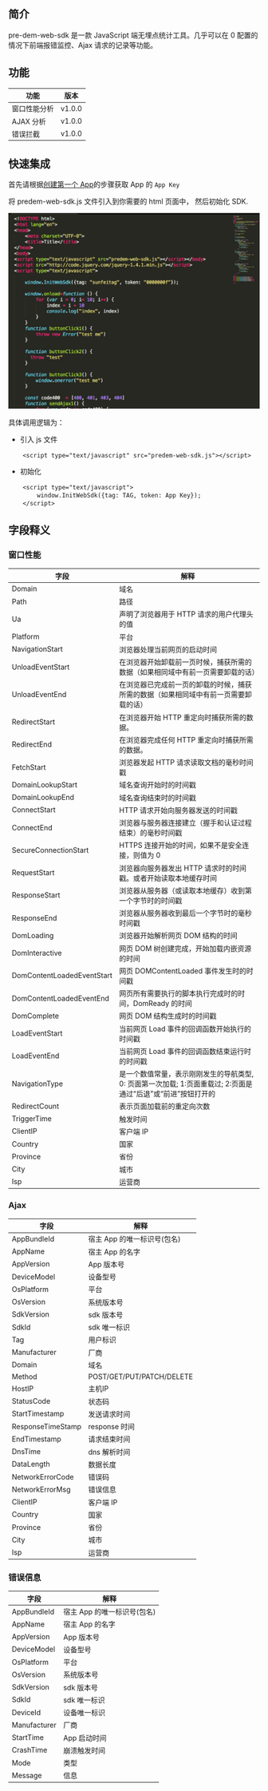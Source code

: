 ## 简介

pre-dem-web-sdk 是一款 JavaScript 端无埋点统计工具。几乎可以在 0 配置的情况下前端报错监控、Ajax 请求的记录等功能。


## 功能

| 功能 | 版本 |
| - | - |
| 窗口性能分析 | v1.0.0 |
| AJAX 分析 | v1.0.0 |
| 错误拦截 | v1.0.0 |

## 快速集成
首先请根据[创建第一个 App](quickstart/init)的步骤获取 App 的 `App Key`

将 predem-web-sdk.js 文件引入到你需要的 html 页面中， 然后初始化 SDK.

![](_media/websdk-init.png)

具体调用逻辑为：

- 引入 js 文件
``` objc
    <script type="text/javascript" src="predem-web-sdk.js"></script>
```

- 初始化
``` objc
    <script type="text/javascript">
        window.InitWebSdk({tag: TAG, token: App Key});
    </script>
```
## 字段释义

### 窗口性能

| 字段 | 解释 |
| - | - |
| Domain | 域名 |
| Path | 路径 |
| Ua | 声明了浏览器用于 HTTP 请求的用户代理头的值 |
| Platform | 平台 |
| NavigationStart | 浏览器处理当前网页的启动时间 |
| UnloadEventStart | 在浏览器开始卸载前一页时候，捕获所需的数据（如果相同域中有前一页需要卸载的话） |
| UnloadEventEnd | 在浏览器已完成前一页的卸载的时候，捕获所需的数据（如果相同域中有前一页需要卸载的话） |
| RedirectStart | 在浏览器开始 HTTP 重定向时捕获所需的数据。 |
| RedirectEnd | 在浏览器完成任何 HTTP 重定向时捕获所需的数据。 |
| FetchStart | 浏览器发起 HTTP 请求读取文档的毫秒时间戳 |
| DomainLookupStart | 域名查询开始时的时间戳 |
| DomainLookupEnd | 域名查询结束时的时间戳 |
| ConnectStart | HTTP 请求开始向服务器发送的时间戳 |
| ConnectEnd | 浏览器与服务器连接建立（握手和认证过程结束）的毫秒时间戳 |
| SecureConnectionStart | HTTPS 连接开始的时间，如果不是安全连接，则值为 0 |
| RequestStart | 浏览器向服务器发出 HTTP 请求时的时间戳。或者开始读取本地缓存时间 |
| ResponseStart | 浏览器从服务器（或读取本地缓存）收到第一个字节时的时间戳 |
| ResponseEnd | 浏览器从服务器收到最后一个字节时的毫秒时间戳 |
| DomLoading | 浏览器开始解析网页 DOM 结构的时间 |
| DomInteractive | 网页 DOM 树创建完成，开始加载内嵌资源的时间 |
| DomContentLoadedEventStart | 网页 DOMContentLoaded 事件发生时的时间戳 |
| DomContentLoadedEventEnd | 网页所有需要执行的脚本执行完成时的时间，DomReady 的时间 |
| DomComplete | 网页 DOM 结构生成时的时间戳 |
| LoadEventStart | 当前网页 Load 事件的回调函数开始执行的时间戳 |
| LoadEventEnd | 当前网页 Load 事件的回调函数结束运行时的时间戳 |
| NavigationType | 是一个数值常量，表示刚刚发生的导航类型, 0: 页面第一次加载; 1:页面重载过; 2:页面是通过“后退”或“前进”按钮打开的|
| RedirectCount | 表示页面加载前的重定向次数 |
| TriggerTime | 触发时间 |
| ClientIP | 客户端 IP |
| Country | 国家 |
| Province | 省份 |
| City | 城市 |
| Isp | 运营商 |

### Ajax

| 字段 | 解释 |
| - | - |
| AppBundleId | 宿主 App 的唯一标识号(包名) |
| AppName | 宿主 App 的名字 |
| AppVersion | App 版本号 |
| DeviceModel | 设备型号 |
| OsPlatform | 平台 |
| OsVersion | 系统版本号 |
| SdkVersion | sdk 版本号 |
| SdkId | sdk 唯一标识 |
| Tag | 用户标识 |
| Manufacturer | 厂商 |
| Domain | 域名 |
| Method | POST/GET/PUT/PATCH/DELETE |
| HostIP | 主机IP |
| StatusCode | 状态码 |
| StartTimestamp | 发送请求时间 |
| ResponseTimeStamp | response 时间 |
| EndTimestamp | 请求结束时间 |
| DnsTime | dns 解析时间 |
| DataLength | 数据长度 |
| NetworkErrorCode | 错误码 |
| NetworkErrorMsg | 错误信息 |
| ClientIP | 客户端 IP |
| Country | 国家 |
| Province | 省份 |
| City | 城市 |
| Isp | 运营商 |


### 错误信息

| 字段 | 解释 |
| - | - |
| AppBundleId | 宿主 App 的唯一标识号(包名) |
| AppName | 宿主 App 的名字 |
| AppVersion | App 版本号 |
| DeviceModel | 设备型号 |
| OsPlatform | 平台 |
| OsVersion | 系统版本号 |
| SdkVersion | sdk 版本号 |
| SdkId | sdk 唯一标识 |
| DeviceId | 设备唯一标识 |
| Manufacturer | 厂商 |
| StartTime | App 启动时间 |
| CrashTime | 崩溃触发时间 |
| Mode | 类型 |
| Message | 信息 |



